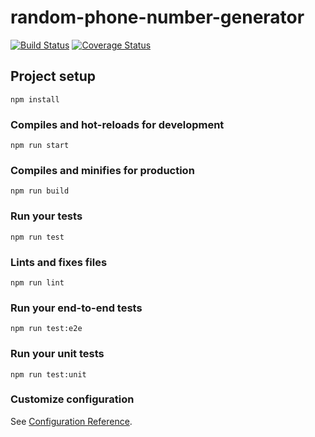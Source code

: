 # random-phone-number-generator
[![Build Status](https://travis-ci.org/LehruAngela/random-phone-number-generator.svg?branch=number-generator)](https://travis-ci.org/LehruAngela/random-phone-number-generator)
[![Coverage Status](https://coveralls.io/repos/github/LehruAngela/random-phone-number-generator/badge.svg?branch=number-generator)](https://coveralls.io/github/LehruAngela/random-phone-number-generator?branch=number-generator)



## Project setup
```
npm install
```

### Compiles and hot-reloads for development
```
npm run start
```

### Compiles and minifies for production
```
npm run build
```

### Run your tests
```
npm run test
```

### Lints and fixes files
```
npm run lint
```

### Run your end-to-end tests
```
npm run test:e2e
```

### Run your unit tests
```
npm run test:unit
```

### Customize configuration
See [Configuration Reference](https://cli.vuejs.org/config/).
